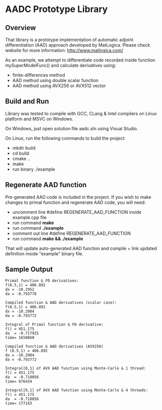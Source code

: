 # AADC Prototype Library

## Overview 

That library is a prototype implementation of automatic adjoint differentiation (AAD) approach developed by MatLogica.
Please check website for more information: http://www.matlogica.com/

As an example, we attempt to differentiate code recorded inside 
function mySuperModelFunc() and calculate derivatives using:
* finite-differences method
* AAD method using double scalar function
* AAD method using AVX256 or AVX512 vector   

## Build and Run
Library was tested to compile with GCC, CLang & Intel compilers on Linux platform and MSVC on Windows. 

On Windows, just open solution file aadc.sln using Visual Studio.
 
On Linux, run the following commands to build the project: 
* mkdir build
* cd build
* cmake ..
* make 
* run binary ./example

## Regenerate AAD function

Pre-generated AAD code is included in the project. 
If you wish to make changes to primal function and regenerate AAD code, you will need:
* uncomment line #define REGENERATE_AAD_FUNCTION inside example.cpp file
* run command **make**
* run command **./example**
* comment out line #define REGENERATE_AAD_FUNCTION
* run command **make && ./example**

That will update auto-generated AAD function and compile + link updated definition inside "example" binary file.  

## Sample Output
```
Primal function & FD derivatives:
f(0.5,1) = 406.892
dx = -10.2952
da = -0.793778

Compiled function & AAD derivatives (scalar case):
f(0.5,1) = 406.892
dx = -10.2904
da = -0.793772

Integral of Primal function & FD derivative:
f() = 451.175
da  = -0.717925
time= 1650860

Compiled function & AAD derivatives (AVX256)
f (0.5,1) = 406.892
dx = -10.2904
da = -0.793772

Integral[0,1] of AVX AAD function using Monte-Carlo & 1 thread:
f() = 451.175
da  = -0.718056
time= 676434

Integral[0,1] of AVX AAD function using Monte-Carlo & 4 threads:
f() = 451.175
da  = -0.718056
time= 177143
```